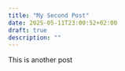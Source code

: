 ```yaml
---
title: "My Second Post"
date: 2025-05-11T23:00:52+02:00
draft: true
description: ""
---
```

This is another post